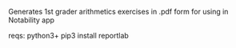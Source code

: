 Generates 1st grader arithmetics exercises in .pdf form for using in Notability app

reqs: 
python3+
pip3 install reportlab